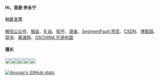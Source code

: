 #### Hi，我是 李永宁

#### 社区主页

[微信公众号](https://camo.githubusercontent.com/b6eb517f325ee4a46a6bd9e90dd3b2990aae93bbe8bf7fa8fb109020a0439313/68747470733a2f2f67697465652e636f6d2f6c69796f6e676e696e672f7479706f72612d696d6167652d6265642f7261772f6d61737465722f3230323230323035313930313238312e6a7067)、[掘金](https://juejin.cn/user/1028798616461326)、[B 站](https://space.bilibili.com/359669053)、[知乎](https://www.zhihu.com/people/3-63-67-11)、[语雀](https://www.yuque.com/liyongning-xbmkt/kk2i0g)、[SegmentFault 思否](https://segmentfault.com/u/liyongning_lyn/articles)、[CSDN](https://blog.csdn.net/m0_66439275)、[博客园](https://www.cnblogs.com/liyongning/)、[简书](https://www.jianshu.com/u/83ae8409b409)、[慕课网](https://www.imooc.com/u/index/articles)、[OSCHINA 开源中国](https://www.imooc.com/u/index/articles)

#### 擅长

<div style="display: flex;">
  <img style="width: 20px;" src="https://user-images.githubusercontent.com/26913352/160049844-e85b3443-12c3-44f2-97df-5f8c2e0e0972.png" alt="JS" />
  <img style="width: 20px;" src="https://user-images.githubusercontent.com/26913352/160049865-ba1bc1a0-ac23-4f7b-a2e3-c73e83547608.png" alt="Vue" />
  <img style="width: 20px;" src="https://user-images.githubusercontent.com/26913352/160049976-4c22b4bd-4d5a-4bbf-b277-d8fe5330eaea.png" alt="TS" />
  <img style="width: 20px;" src="https://user-images.githubusercontent.com/26913352/160050021-40536ae1-152c-4a2a-a74d-3cbd15e4dbf0.png" alt="uni-app" />
  <img style="width: 20px;" src="https://user-images.githubusercontent.com/26913352/160050402-04f375bd-4ca7-40c1-bd4a-f2edfa67542a.png" alt="node.js" />
</div>

<div style="width: 100%; height: 5px;">&nbsp;</div>

[![Anurag's GitHub stats](https://github-readme-stats.vercel.app/api?username=liyongning)](https://github.com/anuraghazra/github-readme-stats)

